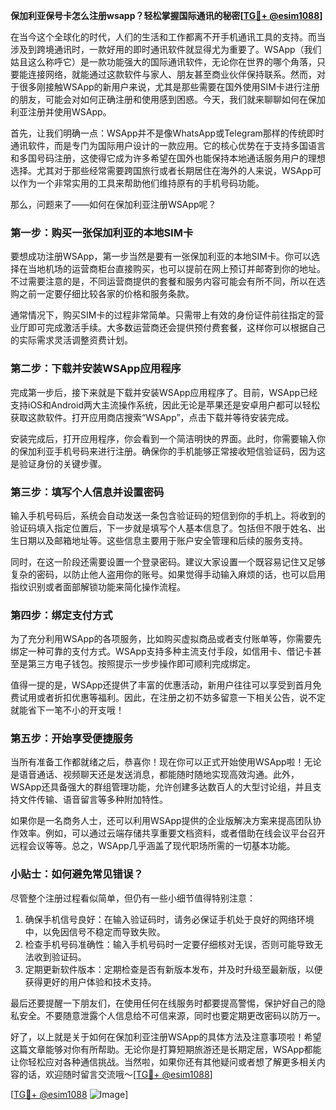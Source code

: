 **保加利亚保号卡怎么注册wsapp？轻松掌握国际通讯的秘密[[TG💪+ @esim1088](https://t.me/s/esim1088)]**

在当今这个全球化的时代，人们的生活和工作都离不开手机通讯工具的支持。而当涉及到跨境通讯时，一款好用的即时通讯软件就显得尤为重要了。WSApp（我们姑且这么称呼它）是一款功能强大的国际通讯软件，无论你在世界的哪个角落，只要能连接网络，就能通过这款软件与家人、朋友甚至商业伙伴保持联系。然而，对于很多刚接触WSApp的新用户来说，尤其是那些需要在国外使用SIM卡进行注册的朋友，可能会对如何正确注册和使用感到困惑。今天，我们就来聊聊如何在保加利亚注册并使用WSApp。

首先，让我们明确一点：WSApp并不是像WhatsApp或Telegram那样的传统即时通讯软件，而是专门为国际用户设计的一款应用。它的核心优势在于支持多国语言和多国号码注册，这使得它成为许多希望在国外也能保持本地通话服务用户的理想选择。尤其对于那些经常需要跨国旅行或者长期居住在海外的人来说，WSApp可以作为一个非常实用的工具来帮助他们维持原有的手机号码功能。

那么，问题来了——如何在保加利亚注册WSApp呢？

### 第一步：购买一张保加利亚的本地SIM卡

要想成功注册WSApp，第一步当然是要有一张保加利亚的本地SIM卡。你可以选择在当地机场的运营商柜台直接购买，也可以提前在网上预订并邮寄到你的地址。不过需要注意的是，不同运营商提供的套餐和服务内容可能会有所不同，所以在选购之前一定要仔细比较各家的价格和服务条款。

通常情况下，购买SIM卡的过程非常简单。只需带上有效的身份证件前往指定的营业厅即可完成激活手续。大多数运营商还会提供预付费套餐，这样你可以根据自己的实际需求灵活调整资费计划。

### 第二步：下载并安装WSApp应用程序

完成第一步后，接下来就是下载并安装WSApp应用程序了。目前，WSApp已经支持iOS和Android两大主流操作系统，因此无论是苹果还是安卓用户都可以轻松获取这款软件。打开应用商店搜索“WSApp”，点击下载并等待安装完成。

安装完成后，打开应用程序，你会看到一个简洁明快的界面。此时，你需要输入你的保加利亚手机号码来进行注册。确保你的手机能够正常接收短信验证码，因为这是验证身份的关键步骤。

### 第三步：填写个人信息并设置密码

输入手机号码后，系统会自动发送一条包含验证码的短信到你的手机上。将收到的验证码填入指定位置后，下一步就是填写个人基本信息了。包括但不限于姓名、出生日期以及邮箱地址等。这些信息主要用于账户安全管理和后续的服务支持。

同时，在这一阶段还需要设置一个登录密码。建议大家设置一个既容易记住又足够复杂的密码，以防止他人盗用你的账号。如果觉得手动输入麻烦的话，也可以启用指纹识别或者面部解锁功能来简化操作流程。

### 第四步：绑定支付方式

为了充分利用WSApp的各项服务，比如购买虚拟商品或者支付账单等，你需要先绑定一种可靠的支付方式。WSApp支持多种主流支付手段，如信用卡、借记卡甚至是第三方电子钱包。按照提示一步步操作即可顺利完成绑定。

值得一提的是，WSApp还提供了丰富的优惠活动，新用户往往可以享受到首月免费试用或者折扣优惠等福利。因此，在注册之初不妨多留意一下相关公告，说不定就能省下一笔不小的开支哦！

### 第五步：开始享受便捷服务

当所有准备工作都就绪之后，恭喜你！现在你可以正式开始使用WSApp啦！无论是语音通话、视频聊天还是发送消息，都能随时随地实现高效沟通。此外，WSApp还具备强大的群组管理功能，允许创建多达数百人的大型讨论组，并且支持文件传输、语音留言等多种附加特性。

如果你是一名商务人士，还可以利用WSApp提供的企业版解决方案来提高团队协作效率。例如，可以通过云端存储共享重要文档资料，或者借助在线会议平台召开远程会议等等。总之，WSApp几乎涵盖了现代职场所需的一切基本功能。

### 小贴士：如何避免常见错误？

尽管整个注册过程看似简单，但仍有一些小细节值得特别注意：

1. 确保手机信号良好：在输入验证码时，请务必保证手机处于良好的网络环境中，以免因信号不稳定而导致失败。
2. 检查手机号码准确性：输入手机号码时一定要仔细核对无误，否则可能导致无法收到验证码。
3. 定期更新软件版本：定期检查是否有新版本发布，并及时升级至最新版，以便获得更好的用户体验和技术支持。

最后还要提醒一下朋友们，在使用任何在线服务时都要提高警惕，保护好自己的隐私安全。不要随意泄露个人信息给不可信来源，同时也要定期更改密码以防万一。

好了，以上就是关于如何在保加利亚注册WSApp的具体方法及注意事项啦！希望这篇文章能够对你有所帮助。无论你是打算短期旅游还是长期定居，WSApp都能让你轻松应对各种通信挑战。当然啦，如果你还有其他疑问或者想了解更多相关内容的话，欢迎随时留言交流哦～[[TG💪+ @esim1088](https://t.me/s/esim1088)]

[[TG💪+ @esim1088](https://t.me/s/esim1088) ![Image](https://i.postimg.cc/4NQfJmqS/Snipaste-2025-05-13-00-14-12.png)]